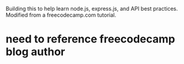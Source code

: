 Building this to help learn node.js, express.js, and API best practices. Modified from a freecodecamp.com tutorial. 
# need to reference freecodecamp blog author
